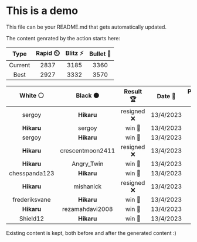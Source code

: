 # This is a demo

This file can be your README.md that gets automatically updated.

The content genrated by the action starts here:

<!--START_SECTION:chessStats-->
<!-- Automatically generated with https://github.com/Balastrong/chess-stats-action -->

| Type | Rapid ⏲️ | Blitz ⚡ | Bullet 🔫 |
|:---:|:---:|:---:|:---:|
| Current | 2837 | 3185 | 3360 |
| Best | 2927 | 3332 | 3570 |

| White ⚪ | Black ⚫ | Result 🏆 | Date 📅 | Position 🗺️ | Type 🕕 |
|:---:|:---:|:---:|:---:|:---:|:---:|
| sergoy | **Hikaru** | resigned ❌ | 13/4/2023 | <a href="http://www.ee.unb.ca/cgi-bin/tervo/fen.pl?select=1n2q1r1/2R1PNbk/4QBp1/3p1p2/p2P1P2/P6P/6PK/8 w - -">Link</a> | Blitz |
| **Hikaru** | sergoy | win 🥇 | 13/4/2023 | <a href="http://www.ee.unb.ca/cgi-bin/tervo/fen.pl?select=6b1/6K1/4p1P1/4P3/2k5/8/3n4/8 b - -">Link</a> | Blitz |
| sergoy | **Hikaru** | win 🥇 | 13/4/2023 | <a href="http://www.ee.unb.ca/cgi-bin/tervo/fen.pl?select=1r4k1/7p/3n4/7p/r1N5/2p1P1P1/1PK2P2/3R4 w - -">Link</a> | Blitz |
| **Hikaru** | crescentmoon2411 | resigned ❌ | 13/4/2023 | <a href="http://www.ee.unb.ca/cgi-bin/tervo/fen.pl?select=8/2k1r3/3b4/pp1p1R2/3Pn3/3KB3/5p2/8 b - -">Link</a> | Blitz |
| **Hikaru** | Angry_Twin | win 🥇 | 13/4/2023 | <a href="http://www.ee.unb.ca/cgi-bin/tervo/fen.pl?select=8/5k2/1P3pp1/R6p/P2Pp3/4P1PP/2r2PK1/8 b - -">Link</a> | Blitz |
| chesspanda123 | **Hikaru** | win 🥇 | 13/4/2023 | <a href="http://www.ee.unb.ca/cgi-bin/tervo/fen.pl?select=8/p2r1pk1/4p2p/R2nPnp1/P1r5/5NPP/3R1PK1/8 w - -">Link</a> | Blitz |
| **Hikaru** | mishanick | resigned ❌ | 13/4/2023 | <a href="http://www.ee.unb.ca/cgi-bin/tervo/fen.pl?select=R7/3k1P2/5K2/2P4p/8/8/8/q3r3 w - -">Link</a> | Blitz |
| frederiksvane | **Hikaru** | win 🥇 | 13/4/2023 | <a href="http://www.ee.unb.ca/cgi-bin/tervo/fen.pl?select=r4rk1/6bp/3p4/1p1P4/4nR2/1Q4N1/1P1B2Pq/2R2K2 w - -">Link</a> | Blitz |
| **Hikaru** | rezamahdavi2008 | win 🥇 | 13/4/2023 | <a href="http://www.ee.unb.ca/cgi-bin/tervo/fen.pl?select=6rk/1p6/2pR2pq/p1P1P3/1b3PQ1/1P4Pp/P7/3R3K b - -">Link</a> | Blitz |
| Shield12 | **Hikaru** | win 🥇 | 13/4/2023 | <a href="http://www.ee.unb.ca/cgi-bin/tervo/fen.pl?select=8/1Pk5/3p4/2p3P1/2P1P3/2K2n2/7p/8 w - -">Link</a> | Blitz |

<!--END_SECTION:chessStats-->

Existing content is kept, both before and after the generated content :)
